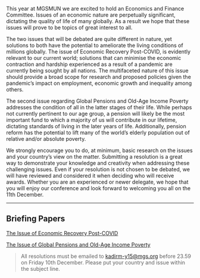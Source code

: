 This year at MGSMUN we are excited to hold an Economics and Finance Committee. Issues of an economic nature are perpetually significant, dictating the quality of life of many globally. As a result we hope that these issues will prove to be topics of great interest to all.

The two issues that will be debated are quite different in nature, yet solutions to both have the potential to ameliorate the living conditions of millions globally. The issue of Economic Recovery Post-COVID, is evidently relevant to our current world; solutions that can minimise the economic contraction and hardship experienced as a result of a pandemic are currently being sought by all nations. The multifaceted nature of this issue should provide a broad scope for research and proposed policies given the pandemic’s impact on employment, economic growth and inequality among others.

The second issue regarding Global Pensions and Old-Age Income Poverty addresses the condition of all in the latter stages of their life. While perhaps not currently pertinent to our age group, a pension will likely be the most important fund to which a majority of us will contribute in our lifetime, dictating standards of living in the later years of life. Additionally, pension reform has the potential to lift many of the world’s elderly population out of relative and/or absolute poverty.

We strongly encourage you to do, at minimum, basic research on the issues and your country’s view on the matter. Submitting a resolution is a great way to demonstrate your knowledge and creativity when addressing these challenging issues. Even if your resolution is not chosen to be debated, we will have reviewed and considered it when deciding who will receive awards. Whether you are an experienced or newer delegate, we hope that you will enjoy our conference and look forward to welcoming you all on the 11th December.

---
## Briefing Papers

[The Issue of Economic Recovery Post-COVID](/committees/ecofin/issue1)

[The Issue of Global Pensions and Old-Age Income Poverty](/committees/ecofin/issue2)

> All resolutions must be emailed to kadirm-y15@mgs.org before 23.59 on Friday 10th December. Please put your country and issue within the subject line. 
